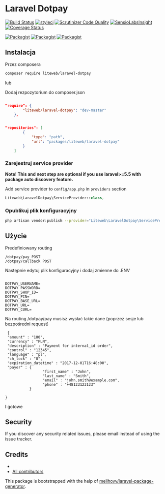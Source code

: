 # Laravel Dotpay

[![Build Status](https://travis-ci.org/liteweb/laravel-dotpay.svg?branch=master)](https://travis-ci.org/liteweb/laravel-dotpay)
[![styleci](https://styleci.io/repos/CHANGEME/shield)](https://styleci.io/repos/CHANGEME)
[![Scrutinizer Code Quality](https://scrutinizer-ci.com/g/liteweb/laravel-dotpay/badges/quality-score.png?b=master)](https://scrutinizer-ci.com/g/liteweb/laravel-dotpay/?branch=master)
[![SensioLabsInsight](https://insight.sensiolabs.com/projects/CHANGEME/mini.png)](https://insight.sensiolabs.com/projects/CHANGEME)
[![Coverage Status](https://coveralls.io/repos/github/liteweb/laravel-dotpay/badge.svg?branch=master)](https://coveralls.io/github/liteweb/laravel-dotpay?branch=master)

[![Packagist](https://img.shields.io/packagist/v/liteweb/laravel-dotpay.svg)](https://packagist.org/packages/liteweb/laravel-dotpay)
[![Packagist](https://poser.pugx.org/liteweb/laravel-dotpay/d/total.svg)](https://packagist.org/packages/liteweb/laravel-dotpay)
[![Packagist](https://img.shields.io/packagist/l/liteweb/laravel-dotpay.svg)](https://packagist.org/packages/liteweb/laravel-dotpay)

## Instalacja

Przez composera
```bash
composer require liteweb/laravel-dotpay
```

lub

Dodaj rezpozytorium do composer.json


```json

"require": {
        "liteweb/laravel-dotpay": "dev-master"
    },


"repositories": [
        {
            "type": "path",
            "url": "packages/liteweb/laravel-dotpay"
        }
    ]

```

### Zarejestruj service provider

**Note! This and next step are optional if you use laravel>=5.5 with package
auto discovery feature.**

Add service provider to `config/app.php` in `providers` section
```php
Liteweb\LaravelDotpay\ServiceProvider::class,
```


### Opublikuj plik konfiguracyjny

```bash
php artisan vendor:publish --provider="Liteweb\LaravelDotpay\ServiceProvider" --tag="config"
```

## Użycie

Predefiniowany routing

```
/dotpay/pay POST
/dotpay/callback POST
```

Następnie edytuj plik konfiguracyjny i dodaj zmienne do .ENV

```

DOTPAY_USERNAME=
DOTPAY_PASSWORD=
DOTPAY_SHOP_ID=
DOTPAY_PIN=
DOTPAY_BASE_URL=
DOTPAY_URL=
DOTPAY_CURL=

```


Na routing /dotpay/pay musisz wysłać takie dane (poprzez sesje lub bezpośredni request)
```
 {
 "amount" : "100",
 "currency" : "PLN",
 "description" : "Payment for internal_id order",
 "control" : "12345", 
 "language" : "pl",
 "ch_lock" : "0",
 "expiration_datetime" : "2017-12-01T16:48:00",
 "payer" : {
                 "first_name" : "John",
                 "last_name" : "Smith",
                 "email" : "john.smith@example.com",
                 "phone" : "+48123123123"
           }
           
}
```

I gotowe

## Security

If you discover any security related issues, please email 
instead of using the issue tracker.

## Credits

- [](https://github.com/liteweb/laravel-dotpay)
- [All contributors](https://github.com/liteweb/laravel-dotpay/graphs/contributors)

This package is bootstrapped with the help of
[melihovv/laravel-package-generator](https://github.com/melihovv/laravel-package-generator).
